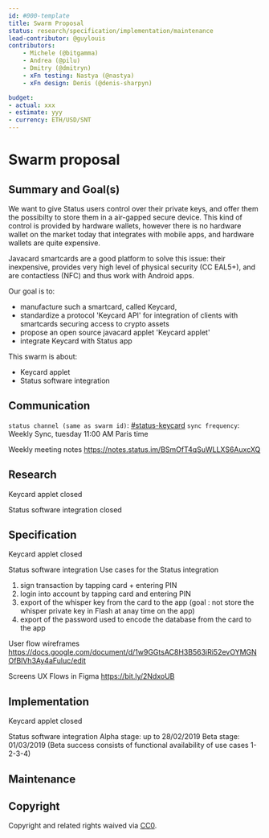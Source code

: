 ```yaml
---
id: #000-template
title: Swarm Proposal
status: research/specification/implementation/maintenance
lead-contributor: @guylouis
contributors:
    - Michele (@bitgamma)
    - Andrea (@pilu)
    - Dmitry (@dmitryn)
    - xFn testing: Nastya (@nastya)
    - xFn design: Denis (@denis-sharpyn)

budget:
- actual: xxx
- estimate: yyy
- currency: ETH/USD/SNT
---
```


# Swarm proposal

## Summary and Goal(s)

We want to give Status users control over their private keys, and offer them the possibilty to store them in a air-gapped secure device. This kind of control is provided by hardware wallets, however there is no hardware wallet on the market today that integrates with mobile apps, and hardware wallets are quite expensive. 

Javacard smartcards are a good platform to solve this issue: their inexpensive, provides  very high level of physical security (CC EAL5+), and are contactless (NFC) and thus work with Android apps. 

Our goal is to:
- manufacture such a smartcard, called Keycard,
- standardize a protocol 'Keycard API' for integration of clients with smartcards securing access to crypto assets
- propose an open source javacard applet 'Keycard applet'
- integrate Keycard with Status app

This swarm is about:
- Keycard applet
- Status software integration

## Communication

`status channel (same as swarm id)`: [#status-keycard](https://get.status.im/chat/public/status-keycard)
`sync frequency`: Weekly Sync, tuesday 11:00 AM Paris time

Weekly meeting notes https://notes.status.im/BSmOfT4qSuWLLXS6AuxcXQ

## Research

Keycard applet
closed

Status software integration
closed

## Specification

Keycard applet
closed

Status software integration
Use cases for the Status integration 
1. sign transaction by tapping card + entering PIN
2. login into account by tapping card and entering PIN
3.  export of the whisper key from the card to the app (goal : not store the whisper private key in Flash at anay time on the app)
4. export of the password used to encode the database from the card to the app 

User flow wireframes
https://docs.google.com/document/d/1w9GGtsAC8H3B563iRi52evOYMGNOfBlVh3Ay4aFuluc/edit

Screens UX Flows in Figma
https://bit.ly/2NdxoUB


## Implementation

Keycard applet
closed

Status software integration
Alpha stage: up to 28/02/2019
Beta stage: 01/03/2019 (Beta success consists of functional availability of use cases 1-2-3-4)

## Maintenance



## Copyright

Copyright and related rights waived via [CC0](https://creativecommons.org/publicdomain/zero/1.0/).
